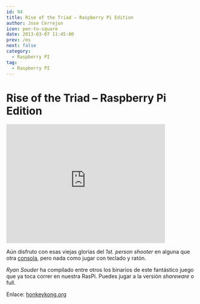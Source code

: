 ```yaml
---
id: 94
title: Rise of the Triad – Raspberry Pi Edition
author: Jose Cerrejon
icon: pen-to-square
date: 2013-03-07 11:45:00
prev: /es
next: false
category:
  - Raspberry PI
tag:
  - Raspberry PI
---
```


# Rise of the Triad – Raspberry Pi Edition

<iframe width="420" height="315" src="http://www.youtube.com/embed/vqAQLHkRs18" frameborder="0" allowfullscreen></iframe>

Aún disfruto con esas viejas glorias del *1st. person shooter* en alguna que otra [consola](http://es.wikipedia.org/wiki/Dingoo), pero nada como jugar con teclado y ratón.

*Ryan Souder* ha compilado entre otros los binarios de este fantástico juego que ya toca correr en nuestra RasPi. Puedes jugar a la versión *shareware* o full.

Enlace: [honkeykong.org](http://honkeykong.org/?p=1520)